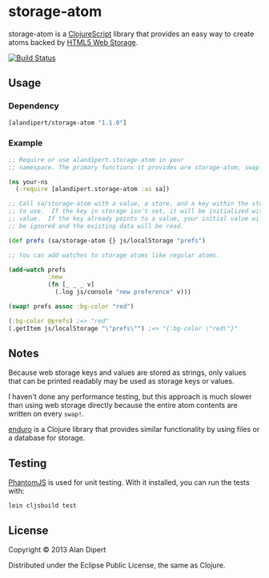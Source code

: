 # storage-atom

storage-atom is a
[ClojureScript](https://github.com/clojure/clojurescript) library that
provides an easy way to create atoms backed by
[HTML5 Web Storage](http://en.wikipedia.org/wiki/Web_storage).

[![Build Status](https://travis-ci.org/alandipert/storage-atom.png?branch=master)](https://travis-ci.org/alandipert/storage-atom)

## Usage

### Dependency

```clojure
[alandipert/storage-atom "1.1.0"]
```

### Example

```clojure
;; Require or use alandipert.storage-atom in your
;; namespace. The primary functions it provides are storage-atom, swap!, reset!.

(ns your-ns
  (:require [alandipert.storage-atom :as sa])

;; Call sa/storage-atom with a value, a store, and a key within the store
;; to use.  If the key in storage isn't set, it will be initialized with
;; value.  If the key already points to a value, your initial value will
;; be ignored and the existing data will be read.

(def prefs (sa/storage-atom {} js/localStorage "prefs")

;; You can add watches to storage atoms like regular atoms.

(add-watch prefs
           :new
           (fn [_ _ _ v]
             (.log js/console "new preference" v)))

(swap! prefs assoc :bg-color "red")

(:bg-color @prefs) ;=> "red"
(.getItem js/localStorage "\"prefs\"") ;=> "{:bg-color \"red\"}"
```

## Notes

Because web storage keys and values are stored as strings, only values
that can be printed readably may be used as storage keys or values.

I haven't done any performance testing, but this approach is much
slower than using web storage directly because the entire atom contents
are written on every `swap!`.

[enduro](https://github.com/alandipert/enduro) is a Clojure library
that provides similar functionality by using files or a database for
storage.

## Testing

[PhantomJS](http://phantomjs.org/) is used for unit testing.  With it
installed, you can run the tests with:

    lein cljsbuild test

## License

Copyright © 2013 Alan Dipert

Distributed under the Eclipse Public License, the same as Clojure.
